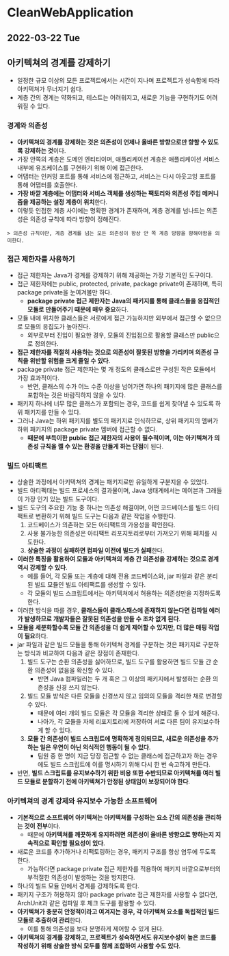 # CleanWebApplication
## 2022-03-22 Tue

## 아키텍쳐의 경계를 강제하기
* 일정한 규모 이상의 모든 프로젝트에서는 시간이 지나며 프로젝트가 성숙함에 따라 아키텍쳐가 무너지기 쉽다.
* 계층 간의 경계는 약화되고, 테스트는 어려워지고, 새로운 기능을 구현하기도 어려워질 수 있다.

### 경계와 의존성
* **아키텍쳐의 경계를 강제하는 것은 의존성이 언제나 올바른 방향으로만 향할 수 있도록 강제하는 것**이다.
* 가장 안쪽의 계층은 도메인 엔티티이며, 애플리케이션 계층은 애플리케이션 서비스 내부에 유즈케이스를 구현하기 위해 이에 접근한다.
* 어댑터는 인커밍 포트를 통해 서비스에 접근하고, 서비스는 다시 아웃고잉 포트를 통해 어댑터를 호출한다.
* **가장 바깥 계층에는 어댑터와 서비스 객체를 생성하는 팩토리와 의존성 주입 메커니즘을 제공하는 설정 계층이 위치**한다.
* 이렇듯 인접한 계층 사이에는 명확한 경계가 존재하며, 계층 경계를 넘나드는 의존성은 의존성 규칙에 따라 방향이 정해진다.
```
> 의존성 규칙이란, 계층 경계를 넘는 모든 의존성이 항상 안 쪽 계층 방향을 향해야함을 의미한다.
```

### 접근 제한자를 사용하기
* 접근 제한자는 Java가 경계를 강제하기 위해 제공하는 가장 기본적인 도구이다.
* 접근 제한자에는 public, protected, private, package private이 존재하며, 특히 package private을 눈여겨볼만 하다.
  * **package private 접근 제한자는 Java의 패키지를 통해 클래스들을 응집적인 모듈로 만들어주기 때문에 매우 중요**하다.
* 모듈 내에 위치한 클래스들은 서로에게 접근 가능하지만 외부에서 접근할 수 없으므로 모듈의 응집도가 높아진다.
  * 외부로부터 진입이 필요한 경우, 모듈의 진입점으로 활용할 클래스만 public으로 정의한다.
* **접근 제한자를 적절히 사용하는 것으로 의존성이 잘못된 방향을 가리키며 의존성 규칙을 위반할 위험을 크게 줄일 수 있다**.
* package private 접근 제한자는 몇 개 정도의 클래스로만 구성된 작은 모듈에서 가장 효과적이다.
  * 반면, 클래스의 수가 어느 수준 이상을 넘어가면 하나의 패키지에 많은 클래스를 포함하는 것은 바람직하지 않을 수 있다.
* 패키지 하나에 너무 많은 클래스가 포함되는 경우, 코드를 쉽게 찾아낼 수 있도록 하위 패키지를 만들 수 있다.
* 그러나 Java는 하위 패키지를 별도의 패키지로 인식하므로, 상위 패키지의 멤버가 하위 패키지의 package private 멤버에 접근할 수 없다.
  * **때문에 부득이한 public 접근 제한자의 사용이 필수적이며, 이는 아키텍쳐가 의존성 규칙을 깰 수 있는 환경을 만들게 하는 단점**이 된다.

### 빌드 아티팩트
* 상술한 과정에서 아키텍쳐의 경계는 패키지로만 유일하게 구분지을 수 있었다.
* 빌드 아티펙태는 빌드 프로세스의 결과물이며, Java 생태계에서는 메이븐과 그래들이 가장 인기 있는 빌드 도구이다.
* 빌드 도구의 주요한 기능 중 하나는 의존성 해결이며, 어떤 코드베이스를 빌드 아티팩트로 변환하기 위해 빌드 도구는 다음과 같은 작업을 수행한다.
  1. 코드베이스가 의존하는 모든 아티팩트의 가용성을 확인한다.
  2. 사용 불가능한 의존성은 아티팩트 리포지토리로부터 가져오기 위해 페치를 시도한다.
  3. **상술한 과정이 실패하면 컴파일 이전에 빌드가 실패**한다.
* **이러한 특징을 활용하여 모듈과 아키텍쳐의 계층 간 의존성을 강제하는 것으로 경계 역시 강제할 수 있다**.
  * 예를 들어, 각 모듈 또는 계층에 대해 전용 코드베이스와, jar 파일과 같은 분리된 빌드 모듈인 빌드 아티팩트를 생성할 수 있다.
  * 각 모듈의 빌드 스크립트에서는 아키텍쳐에서 허용하는 의존성만을 지정하도록 한다.
* 이러한 방식을 따를 경우, **클래스들이 클래스패스에 존재하지 않는다면 컴파일 에러가 발생하므로 개발자들은 잘못된 의존성을 만들 수 조차 없게 된다**.
* **모듈을 세분화할수록 모듈 간 의존성을 더 쉽게 제어할 수 있지만, 더 많은 매핑 작업이 필요**하다.
* jar 파일과 같은 빌드 모듈을 통해 아키텍쳐 경계를 구분하는 것은 패키지로 구분하는 방식과 비교하여 다음과 같은 장점이 존재한다.
  1. 빌드 도구는 순환 의존성을 싫어하므로, 빌드 도구를 활용하면 빌드 모듈 간 순환 의존성이 없음을 확신할 수 있다.
     * 반면 Java 컴파일러는 두 개 혹은 그 이상의 패키지에서 발생하는 순환 의존성을 신경 쓰지 않는다.
  2. 빌드 모듈 방식은 다른 모듈을 신경쓰지 않고 임의의 모듈을 격리한 채로 변경할 수 있다.
     * 때문에 여러 개의 빌드 모듈은 각 모듈을 격리한 상태로 둘 수 있게 해준다.
     * 나아가, 각 모듈을 자체 리포지토리에 저장하여 서로 다른 팀이 유지보수하게 할 수 있다.
  3. **모듈 간 의존성이 빌드 스크립트에 명확하게 정의되므로, 새로운 의존성을 추가하는 일은 우연이 아닌 의식적인 행동이 될 수 있다**.
     * 팀원 중 한 명이 지금 당장 접근할 수 없는 클래스에 접근하고자 하는 경우에도 빌드 스크립트에 이를 명시하기 위해 다시 한 번 숙고하게 만든다.
* 반면, **빌드 스크립트를 유지보수하기 위한 비용 또한 수반되므로 아키텍쳐를 여러 빌드 모듈로 분할하기 전에 아키텍쳐가 안정된 상태임이 보장되어야 한다**.

### 아키텍쳐의 경계 강제와 유지보수 가능한 소프트웨어
* **기본적으로 소프트웨어 아키텍쳐는 아키텍쳐를 구성하는 요소 간의 의존성을 관리하는 것이 전부**이다.
  * 때문에 **아키텍쳐를 깨끗하게 유지하려면 의존성이 올바른 방향으로 향하는지 지속적으로 확인할 필요성이 있다**.
* 새로운 코드를 추가하거나 리팩토링하는 경우, 패키지 구조를 항상 염두에 두도록 한다.
  * 가능하다면 package private 접근 제한자를 적용하여 패키지 바깥으로부터의 부적절한 의존성이 발생하는 것을 방지한다.
* 하나의 빌드 모듈 안에서 경계를 강제하도록 한다. 
* 패키지 구조가 허용하지 않아 package private 접근 제한자를 사용할 수 없다면, ArchUnit과 같은 컴파일 후 체크 도구를 활용할 수 있다.
* **아키텍쳐가 충분히 안정적이라고 여겨지는 경우, 각 아키텍쳐 요소를 독립적인 빌드 모듈로 추출하여 관리**한다.
  * 이를 통해 의존성을 보다 분명하게 제어할 수 있게 된다.
* **아키텍쳐의 경계를 강제하고, 프로젝트가 성숙하면서도 유지보수성이 높은 코드를 작성하기 위해 상술한 방식 모두를 함께 조합하여 사용할 수도 있다**.